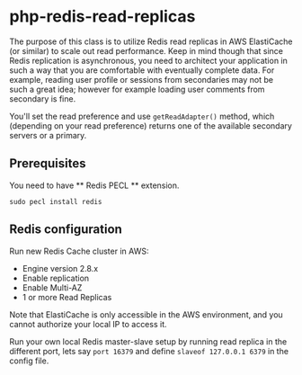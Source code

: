 # php-redis-read-replicas
The purpose of this class is to utilize Redis read replicas in AWS ElastiCache (or similar) to scale out read performance.
Keep in mind though that since Redis replication is asynchronous, you need to architect your application in such a way that you are comfortable with eventually complete data. For example, reading user profile or sessions from secondaries may not be such a great idea; however for example loading user comments from secondary is fine.

You'll set the read preference and use `getReadAdapter()` method, which (depending on your read preference) returns one of the available secondary servers or a primary.

## Prerequisites
You need to have ** Redis PECL ** extension.

`sudo pecl install redis`

## Redis configuration

Run new Redis Cache cluster in AWS:

* Engine version 2.8.x
* Enable replication
* Enable Multi-AZ
* 1 or more Read Replicas

Note that ElastiCache is only accessible in the AWS environment, and you cannot authorize your local IP to access it.

Run your own local Redis master-slave setup by running read replica in the different port, lets say `port 16379` and define `slaveof 127.0.0.1 6379` in the config file.




